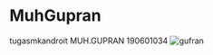 # MuhGupran
tugasmkandroit
MUH.GUPRAN
190601034
![gufran](https://user-images.githubusercontent.com/96586159/147276173-e7e3940a-7e6d-4b5d-8ea6-30c942fef71e.gif)
